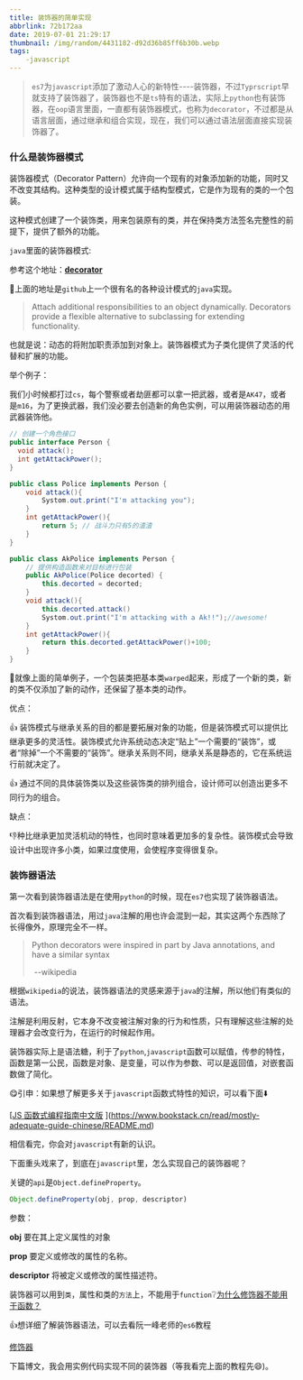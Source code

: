 ```yaml
---
title: 装饰器的简单实现
abbrlink: 72b172aa
date: 2019-07-01 21:29:17
thumbnail: /img/random/4431182-d92d36b85ff6b30b.webp
tags:
    -javascript
---
```


> `es7`为`javascript`添加了激动人心的新特性----装饰器，不过`Typrscript`早就支持了装饰器了，装饰器也不是`ts`特有的语法，实际上`python`也有装饰器，在`oop`语言里面，一直都有装饰器模式，也称为`decorator`，不过都是从语言层面，通过继承和组合实现，现在，我们可以通过语法层面直接实现装饰器了。

### 什么是装饰器模式

装饰器模式（Decorator Pattern）允许向一个现有的对象添加新的功能，同时又不改变其结构。这种类型的设计模式属于结构型模式，它是作为现有的类的一个包装。

这种模式创建了一个装饰类，用来包装原有的类，并在保持类方法签名完整性的前提下，提供了额外的功能。

`java`里面的装饰器模式:

参考这个地址：[**decorator**](https://github.com/iluwatar/java-design-patterns/tree/master/decorator)

:arrow_up_small:上面的地址是`github`上一个很有名的各种设计模式的`java`实现。

> Attach additional responsibilities to an object dynamically. Decorators provide a flexible alternative to subclassing for extending functionality.

也就是说：动态的将附加职责添加到对象上。装饰器模式为子类化提供了灵活的代替和扩展的功能。

举个例子：

我们小时候都打过`cs`，每个警察或者劫匪都可以拿一把武器，或者是`AK47`，或者是`m16`，为了更换武器，我们没必要去创造新的角色实例，可以用装饰器动态的用武器装饰他。



```java
// 创建一个角色接口
public interface Person {
  void attack();
  int getAttackPower();
}

public class Police implements Person {
    void attack(){
        Systom.out.print("I'm attacking you");
    }
    int getAttackPower(){
        return 5; // 战斗力只有5的渣渣
    }
}

public class AkPolice implements Person {
    // 提供构造函数来对目标进行包装
    public AkPolice(Police decorted) {
        this.decorted = decorted; 
    }
    void attack(){
        this.decorted.attack()
        Systom.out.print("I'm attacking with a Ak!!");//awesome!
    }
    int getAttackPower(){
        return this.decorted.getAttackPower()+100;
    }
}

```

:arrow_up_small:就像上面的简单例子，一个包装类把基本类`warped`起来，形成了一个新的类，新的类不仅添加了新的动作，还保留了基本类的动作。

优点：

:thumbsup: 装饰模式与继承关系的目的都是要拓展对象的功能，但是装饰模式可以提供比继承更多的灵活性。装饰模式允许系统动态决定“贴上”一个需要的“装饰”，或者“除掉”一个不需要的“装饰”。继承关系则不同，继承关系是静态的，它在系统运行前就决定了。

:thumbsup: 通过不同的具体装饰类以及这些装饰类的排列组合，设计师可以创造出更多不同行为的组合。

缺点：

:thumbsdown:种比继承更加灵活机动的特性，也同时意味着更加多的复杂性。装饰模式会导致设计中出现许多小类，如果过度使用，会使程序变得很复杂。

### 装饰器语法

第一次看到装饰器语法是在使用`python`的时候，现在`es7`也实现了装饰器语法。

首次看到装饰器语法，用过`java`注解的用也许会混到一起，其实这两个东西除了长得像外，原理完全不一样。

> Python decorators were inspired in part by Java annotations, and have a similar syntax
>
> ​                                                                                                                      --wikipedia

根据`wikipedia`的说法，装饰器语法的灵感来源于`java`的注解，所以他们有类似的语法。

注解是利用反射，它本身不改变被注解对象的行为和性质，只有理解这些注解的处理器才会改变行为，在运行的时候起作用。

装饰器实际上是语法糖，利于了`python`,`javascript`函数可以赋值，传参的特性，函数是第一公民，函数是对象、是变量，可以作为参数、可以是返回值，对嵌套函数做了简化。

:yum:引申：如果想了解更多关于`javascript`函数式特性的知识，可以看下面:arrow_down:

[[JS 函数式编程指南中文版](https://www.bookstack.cn/books/mostly-adequate-guide-chinese) ](https://www.bookstack.cn/read/mostly-adequate-guide-chinese/README.md)

相信看完，你会对`javascript`有新的认识。

下面重头戏来了，到底在`javascript`里，怎么实现自己的装饰器呢？

关键的`api`是`Object.defineProperty`。

```javascript
Object.defineProperty(obj, prop, descriptor)
```

参数：

**obj** 要在其上定义属性的对象

**prop** 要定义或修改的属性的名称。

**descriptor** 将被定义或修改的属性描述符。

装饰器可以用到`类`，属性和类的`方法`上，不能用于`function`:grey_question:[为什么修饰器不能用于函数？](http://es6.ruanyifeng.com/#docs/decorator#%E4%B8%BA%E4%BB%80%E4%B9%88%E4%BF%AE%E9%A5%B0%E5%99%A8%E4%B8%8D%E8%83%BD%E7%94%A8%E4%BA%8E%E5%87%BD%E6%95%B0%EF%BC%9F)

:thumbsup:想详细了解装饰器语法，可以去看阮一峰老师的`es6`教程

[修饰器](http://es6.ruanyifeng.com/#docs/decorator)

下篇博文，我会用实例代码实现不同的装饰器（等我看完上面的教程先:smile:)。

